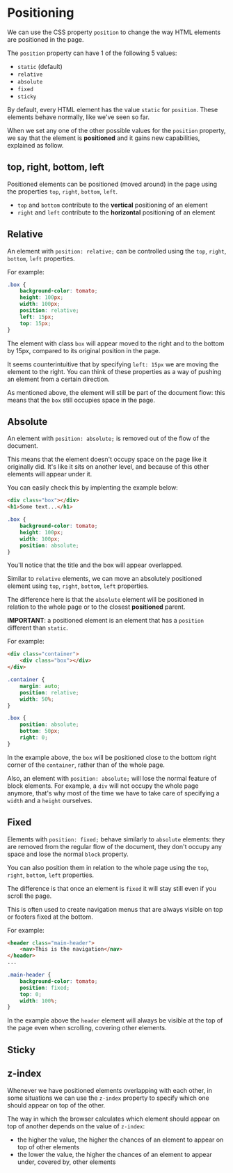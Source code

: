# Positioning

We can use the CSS property `position` to change the way HTML elements are positioned in the page.

The `position` property can have 1 of the following 5 values:

- `static` (default)
- `relative`
- `absolute`
- `fixed`
- `sticky`

By default, every HTML element has the value `static` for `position`. These elements behave normally, like we've seen so far.

When we set any one of the other possible values for the `position` property, we say that the element is **positioned** and it gains new capabilities, explained as follow.

## top, right, bottom, left

Positioned elements can be positioned (moved around) in the page using the properties `top`, `right`, `bottom`, `left`.

- `top` and `bottom` contribute to the **vertical** positioning of an element
- `right` and `left` contribute to the **horizontal** positioning of an element

## Relative

An element with `position: relative;` can be controlled using the `top`, `right`, `bottom`, `left` properties.

For example:

```css
.box {
    background-color: tomato;
    height: 100px;
    width: 100px;
    position: relative;
    left: 15px;
    top: 15px;
}
```

The element with class `box` will appear moved to the right and to the bottom by 15px, compared to its original position in the page.

It seems counterintuitive that by specifying `left: 15px` we are moving the element to the right. You can think of these properties as a way of pushing an element from a certain direction.

As mentioned above, the element will still be part of the document flow: this means that the `box` still occupies space in the page.

## Absolute

An element with `position: absolute;` is removed out of the flow of the document.

This means that the element doesn't occupy space on the page like it originally did. It's like it sits on another level, and because of this other elements will appear under it.

You can easily check this by implenting the example below:

```html
<div class="box"></div>
<h1>Some text...</h1>
```

```css
.box {
    background-color: tomato;
    height: 100px;
    width: 100px;
    position: absolute;
}
```

You'll notice that the title and the box will appear overlapped.

Similar to `relative` elements, we can move an absolutely positioned element using `top`, `right`, `bottom`, `left` properties.

The difference here is that the `absolute` element will be positioned in relation to the whole page or to the closest **positioned** parent.

**IMPORTANT**: a positioned element is an element that has a `position` different than `static`.

For example:

```html
<div class="container">
    <div class="box"></div>
</div>
```

```css
.container {
    margin: auto;
    position: relative;
    width: 50%;
}

.box {
    position: absolute;
    bottom: 50px;
    right: 0;
}
```

In the example above, the `box` will be positioned close to the bottom right corner of the `container`, rather than of the whole page.

Also, an element with `position: absolute;` will lose the normal feature of block elements. For example, a `div` will not occupy the whole page anymore, that's why most of the time we have to take care of specifying a `width` and a `height` ourselves.

## Fixed

Elements with `position: fixed;` behave similarly to `absolute` elements: they are removed from the regular flow of the document, they don't occupy any space and lose the normal `block` property.

You can also position them in relation to the whole page using the `top`, `right`, `bottom`, `left` properties.

The difference is that once an element is `fixed` it will stay still even if you scroll the page.

This is often used to create navigation menus that are always visible on top or footers fixed at the bottom.

For example:

```html
<header class="main-header">
    <nav>This is the navigation</nav>
</header>
...
```

```css
.main-header {
    background-color: tomato;
    position: fixed;
    top: 0;
    width: 100%;
}
```

In the example above the `header` element will always be visible at the top of the page even when scrolling, covering other elements.

## Sticky


## z-index

Whenever we have positioned elements overlapping with each other, in some situations we can use the `z-index` property to specify which one should appear on top of the other.

The way in which the browser calculates which element should appear on top of another depends on the value of `z-index`:

- the higher the value, the higher the chances of an element to appear on top of other elements
- the lower the value, the higher the chances of an element to appear under, covered by, other elements
